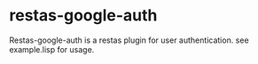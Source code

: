 # restas-google-auth

Restas-google-auth is a restas plugin for user authentication. see example.lisp for usage.
